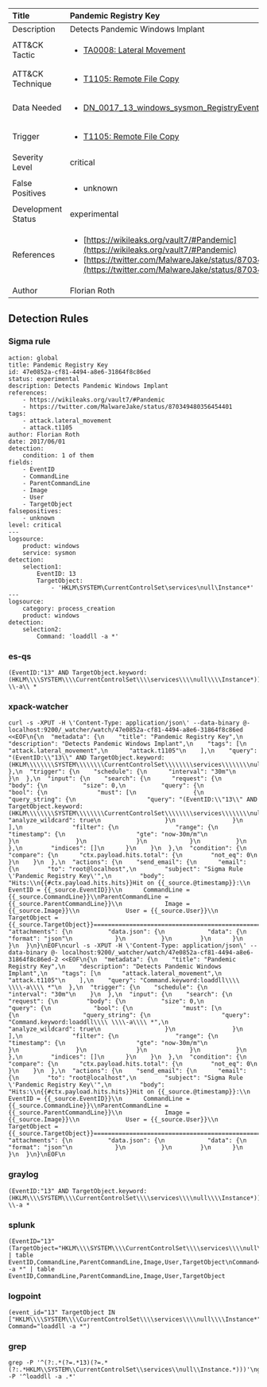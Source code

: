 | Title                | Pandemic Registry Key                                                                                                                                                 |
|:---------------------|:------------------------------------------------------------------------------------------------------------------------------------------------------------|
| Description          | Detects Pandemic Windows Implant                                                                                                                                           |
| ATT&amp;CK Tactic    |  <ul><li>[TA0008: Lateral Movement](https://attack.mitre.org/tactics/TA0008)</li></ul>  |
| ATT&amp;CK Technique | <ul><li>[T1105: Remote File Copy](https://attack.mitre.org/techniques/T1105)</li></ul>  |
| Data Needed          | <ul><li>[DN_0017_13_windows_sysmon_RegistryEvent](../Data_Needed/DN_0017_13_windows_sysmon_RegistryEvent.md)</li></ul>  |
| Trigger              | <ul><li>[T1105: Remote File Copy](../Triggers/T1105.md)</li></ul>  |
| Severity Level       | critical |
| False Positives      | <ul><li>unknown</li></ul>  |
| Development Status   | experimental |
| References           | <ul><li>[https://wikileaks.org/vault7/#Pandemic](https://wikileaks.org/vault7/#Pandemic)</li><li>[https://twitter.com/MalwareJake/status/870349480356454401](https://twitter.com/MalwareJake/status/870349480356454401)</li></ul>  |
| Author               | Florian Roth |


## Detection Rules

### Sigma rule

```
action: global
title: Pandemic Registry Key
id: 47e0852a-cf81-4494-a8e6-31864f8c86ed
status: experimental
description: Detects Pandemic Windows Implant
references:
    - https://wikileaks.org/vault7/#Pandemic
    - https://twitter.com/MalwareJake/status/870349480356454401
tags:
    - attack.lateral_movement
    - attack.t1105
author: Florian Roth
date: 2017/06/01
detection:
    condition: 1 of them
fields:
    - EventID
    - CommandLine
    - ParentCommandLine
    - Image
    - User
    - TargetObject
falsepositives:
    - unknown
level: critical
---
logsource:
    product: windows
    service: sysmon
detection:
    selection1:
        EventID: 13
        TargetObject:
            - 'HKLM\SYSTEM\CurrentControlSet\services\null\Instance*'
---
logsource:
    category: process_creation
    product: windows
detection:
    selection2:
        Command: 'loaddll -a *'

```





### es-qs
    
```
(EventID:"13" AND TargetObject.keyword:(HKLM\\\\SYSTEM\\\\CurrentControlSet\\\\services\\\\null\\\\Instance*))\nCommand.keyword:loaddll\\ \\-a\\ *
```


### xpack-watcher
    
```
curl -s -XPUT -H \'Content-Type: application/json\' --data-binary @- localhost:9200/_watcher/watch/47e0852a-cf81-4494-a8e6-31864f8c86ed <<EOF\n{\n  "metadata": {\n    "title": "Pandemic Registry Key",\n    "description": "Detects Pandemic Windows Implant",\n    "tags": [\n      "attack.lateral_movement",\n      "attack.t1105"\n    ],\n    "query": "(EventID:\\"13\\" AND TargetObject.keyword:(HKLM\\\\\\\\SYSTEM\\\\\\\\CurrentControlSet\\\\\\\\services\\\\\\\\null\\\\\\\\Instance*))"\n  },\n  "trigger": {\n    "schedule": {\n      "interval": "30m"\n    }\n  },\n  "input": {\n    "search": {\n      "request": {\n        "body": {\n          "size": 0,\n          "query": {\n            "bool": {\n              "must": [\n                {\n                  "query_string": {\n                    "query": "(EventID:\\"13\\" AND TargetObject.keyword:(HKLM\\\\\\\\SYSTEM\\\\\\\\CurrentControlSet\\\\\\\\services\\\\\\\\null\\\\\\\\Instance*))",\n                    "analyze_wildcard": true\n                  }\n                }\n              ],\n              "filter": {\n                "range": {\n                  "timestamp": {\n                    "gte": "now-30m/m"\n                  }\n                }\n              }\n            }\n          }\n        },\n        "indices": []\n      }\n    }\n  },\n  "condition": {\n    "compare": {\n      "ctx.payload.hits.total": {\n        "not_eq": 0\n      }\n    }\n  },\n  "actions": {\n    "send_email": {\n      "email": {\n        "to": "root@localhost",\n        "subject": "Sigma Rule \'Pandemic Registry Key\'",\n        "body": "Hits:\\n{{#ctx.payload.hits.hits}}Hit on {{_source.@timestamp}}:\\n          EventID = {{_source.EventID}}\\n      CommandLine = {{_source.CommandLine}}\\nParentCommandLine = {{_source.ParentCommandLine}}\\n            Image = {{_source.Image}}\\n             User = {{_source.User}}\\n     TargetObject = {{_source.TargetObject}}================================================================================\\n{{/ctx.payload.hits.hits}}",\n        "attachments": {\n          "data.json": {\n            "data": {\n              "format": "json"\n            }\n          }\n        }\n      }\n    }\n  }\n}\nEOF\ncurl -s -XPUT -H \'Content-Type: application/json\' --data-binary @- localhost:9200/_watcher/watch/47e0852a-cf81-4494-a8e6-31864f8c86ed-2 <<EOF\n{\n  "metadata": {\n    "title": "Pandemic Registry Key",\n    "description": "Detects Pandemic Windows Implant",\n    "tags": [\n      "attack.lateral_movement",\n      "attack.t1105"\n    ],\n    "query": "Command.keyword:loaddll\\\\ \\\\-a\\\\ *"\n  },\n  "trigger": {\n    "schedule": {\n      "interval": "30m"\n    }\n  },\n  "input": {\n    "search": {\n      "request": {\n        "body": {\n          "size": 0,\n          "query": {\n            "bool": {\n              "must": [\n                {\n                  "query_string": {\n                    "query": "Command.keyword:loaddll\\\\ \\\\-a\\\\ *",\n                    "analyze_wildcard": true\n                  }\n                }\n              ],\n              "filter": {\n                "range": {\n                  "timestamp": {\n                    "gte": "now-30m/m"\n                  }\n                }\n              }\n            }\n          }\n        },\n        "indices": []\n      }\n    }\n  },\n  "condition": {\n    "compare": {\n      "ctx.payload.hits.total": {\n        "not_eq": 0\n      }\n    }\n  },\n  "actions": {\n    "send_email": {\n      "email": {\n        "to": "root@localhost",\n        "subject": "Sigma Rule \'Pandemic Registry Key\'",\n        "body": "Hits:\\n{{#ctx.payload.hits.hits}}Hit on {{_source.@timestamp}}:\\n          EventID = {{_source.EventID}}\\n      CommandLine = {{_source.CommandLine}}\\nParentCommandLine = {{_source.ParentCommandLine}}\\n            Image = {{_source.Image}}\\n             User = {{_source.User}}\\n     TargetObject = {{_source.TargetObject}}================================================================================\\n{{/ctx.payload.hits.hits}}",\n        "attachments": {\n          "data.json": {\n            "data": {\n              "format": "json"\n            }\n          }\n        }\n      }\n    }\n  }\n}\nEOF\n
```


### graylog
    
```
(EventID:"13" AND TargetObject.keyword:(HKLM\\\\SYSTEM\\\\CurrentControlSet\\\\services\\\\null\\\\Instance*))\nCommand.keyword:loaddll \\-a *
```


### splunk
    
```
(EventID="13" (TargetObject="HKLM\\\\SYSTEM\\\\CurrentControlSet\\\\services\\\\null\\\\Instance*")) | table EventID,CommandLine,ParentCommandLine,Image,User,TargetObject\nCommand="loaddll -a *" | table EventID,CommandLine,ParentCommandLine,Image,User,TargetObject
```


### logpoint
    
```
(event_id="13" TargetObject IN ["HKLM\\\\SYSTEM\\\\CurrentControlSet\\\\services\\\\null\\\\Instance*"])\n(event_id="1" Command="loaddll -a *")
```


### grep
    
```
grep -P '^(?:.*(?=.*13)(?=.*(?:.*HKLM\\SYSTEM\\CurrentControlSet\\services\\null\\Instance.*)))'\ngrep -P '^loaddll -a .*'
```



